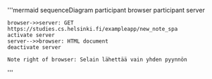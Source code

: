 '''mermaid
sequenceDiagram
    participant browser
    participant server

    browser->>server: GET https://studies.cs.helsinki.fi/exampleapp/new_note_spa
    activate server
    server-->>browser: HTML document
    deactivate server

    Note right of browser: Selain lähettää vain yhden pyynnön
'''